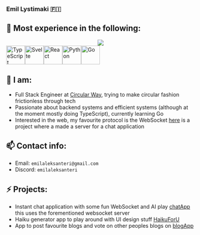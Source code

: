 ### Emil Lystimaki 🇫🇮

## 💪 Most experience in the following:
<div align="center">
  <img src="https://github-readme-stats.vercel.app/api/top-langs/?username=emilaleksanteri&langs_count=6&hide=javascript,html,jupyter-notebook,css&hide_progress=true&theme=transparent&hide_border=true" />
</div>
<div style="display: flex;">
  <img src="https://upload.wikimedia.org/wikipedia/commons/thumb/4/4c/Typescript_logo_2020.svg/64px-Typescript_logo_2020.svg.png" alt="TypeScript" style="widht: 50px; height: 50px;" />
  <img src="https://upload.wikimedia.org/wikipedia/commons/thumb/1/1b/Svelte_Logo.svg/64px-Svelte_Logo.svg.png" alt="Svelte" style="widht: 50px; height: 50px;" />  
  <img src="https://upload.wikimedia.org/wikipedia/commons/thumb/a/a7/React-icon.svg/64px-React-icon.svg.png" alt="React" style="widht: 50px; height: 50px;" />  
  <img src="https://upload.wikimedia.org/wikipedia/commons/thumb/c/c3/Python-logo-notext.svg/64px-Python-logo-notext.svg.png" alt="Python" style="widht: 50px; height: 50px;" /> 
  <img src="https://upload.wikimedia.org/wikipedia/commons/thumb/0/05/Go_Logo_Blue.svg/128px-Go_Logo_Blue.svg.png" alt="Go" style="widht: 50px; height: 50px;" />  
</div>

## 🔭 I am:
- Full Stack Engineer at [Circular Way](https://circularway.com/), trying to make circular fashion frictionless through tech
- Passionate about backend systems and efficient systems (although at the moment mostly doing TypeScript), currently learning Go
- Interested in the web, my favourite protocol is the WebSocket [here](https://github.com/emilaleksanteri/myWsServer) is a project where a made a server for a chat application

## 📫 Contact info:
- Email: `emilaleksanteri@gmail.com`
- Discord: `emilaleksanteri`

## ⚡ Projects:
- Instant chat application with some fun WebSocket and AI play [chatApp](https://github.com/emilaleksanteri/chatApp) this uses the forementioned websocket server
- Haiku generator app to play around with UI design stuff [HaikuForU](https://github.com/emilaleksanteri/HaikuForU)
- App to post favourite blogs and vote on other peoples blogs on [blogApp](https://github.com/emilaleksanteri/BlogApp)


<!--
**emilaleksanteri/emilaleksanteri** is a ✨ _special_ ✨ repository because its `README.md` (this file) appears on your GitHub profile.

Here are some ideas to get you started:

- 🔭 I’m currently working on ...
- 🌱 I’m currently learning ...
- 👯 I’m looking to collaborate on ...
- 🤔 I’m looking for help with ...
- 💬 Ask me about ...
- 📫 How to reach me: ...
- 😄 Pronouns: ...
- ⚡ Fun fact: ...
-->
